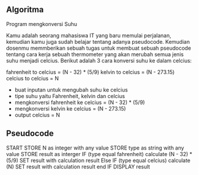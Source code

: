 ## Algoritma
Program mengkonversi Suhu

Kamu adalah seorang mahasiswa IT yang baru memulai perjalanan, kemudian kamu juga sudah belajar tentang adanya pseudocode. Kemudian dosenmu memmberikan sebuah tugas untuk membuat sebuah pseudocode tentang cara kerja sebuah thermometer yang akan merubah semua jenis suhu menjadi celcius.
Berikut adalah 3 cara konversi suhu ke dalam celcius:

fahrenheit to celcius = (N - 32) * (5/9)
kelvin to celcius = (N - 273.15)
celcius to celcius = N

- buat inputan untuk mengubah suhu ke celcius
- tipe suhu yaitu Fahrenheit, kelvin dan celcius
- mengkonversi fahrenheit ke celcius = (N - 32) * (5/9)
- mengkonversi kelvin ke celcius = (N - 273.15)
- output celcius = N

## Pseudocode

START
STORE N as integer with any value
STORE type as string with any value
STORE result as interger
IF (type equal fahrenheit)
    calculate (N - 32) * (5/9)
    SET result with calculation result
Else IF (type equal celcius)
    calculate (N)
    SET result with calculation result
end IF
DISPLAY result  